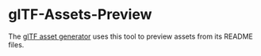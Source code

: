 # glTF-Assets-Preview
The [glTF asset generator](https://github.com/bghgary/glTF-Asset-Generator) uses this tool to preview assets from its README files.
